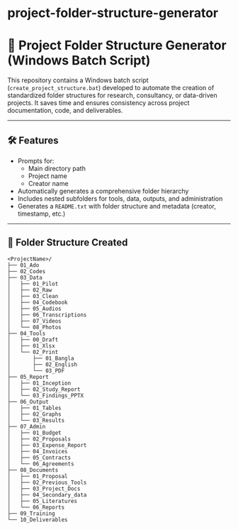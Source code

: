 # project-folder-structure-generator
# 📁 Project Folder Structure Generator (Windows Batch Script)

This repository contains a Windows batch script (`create_project_structure.bat`) developed to automate the creation of standardized folder structures for research, consultancy, or data-driven projects. It saves time and ensures consistency across project documentation, code, and deliverables.

---

## 🛠 Features

- Prompts for:
  - Main directory path
  - Project name
  - Creator name
- Automatically generates a comprehensive folder hierarchy
- Includes nested subfolders for tools, data, outputs, and administration
- Generates a `README.txt` with folder structure and metadata (creator, timestamp, etc.)

---

## 📂 Folder Structure Created

```text
<ProjectName>/
├── 01_Ado
├── 02_Codes
├── 03_Data
│   ├── 01_Pilot
│   ├── 02_Raw
│   ├── 03_Clean
│   ├── 04_Codebook
│   ├── 05_Audios
│   ├── 06_Transcriptions
│   ├── 07_Videos
│   └── 08_Photos
├── 04_Tools
│   ├── 00_Draft
│   ├── 01_Xlsx
│   └── 02_Print
│       ├── 01_Bangla
│       ├── 02_English
│       └── 03_PDF
├── 05_Report
│   ├── 01_Inception
│   ├── 02_Study_Report
│   └── 03_Findings_PPTX
├── 06_Output
│   ├── 01_Tables
│   ├── 02_Graphs
│   └── 03_Results
├── 07_Admin
│   ├── 01_Budget
│   ├── 02_Proposals
│   ├── 03_Expense_Report
│   ├── 04_Invoices
│   ├── 05_Contracts
│   └── 06_Agreements
├── 08_Documents
│   ├── 01_Proposal
│   ├── 02_Previous_Tools
│   ├── 03_Project_Docs
│   ├── 04_Secondary_data
│   ├── 05_Literatures
│   └── 06_Reports
├── 09_Training
└── 10_Deliverables
